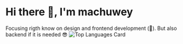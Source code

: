 # Hi there 👋, I'm machuwey
Focusing rigth know on design and frontend development (🎨). But also backend if it is needed 😎
![Top Languages Card](https://github-readme-stats.vercel.app/api/top-langs/?username=machuwey&theme=radical&layout=compact)

<!--
**machuwey/machuwey** is a ✨ _special_ ✨ repository because its `README.md` (this file) appears on your GitHub profile.

Here are some ideas to get you started:

- 🔭 I’m currently working on ...
- 🌱 I’m currently learning ...
- 👯 I’m looking to collaborate on ...
- 🤔 I’m looking for help with ...
- 💬 Ask me about ...
- 📫 How to reach me: ...
- 😄 Pronouns: ...
- ⚡ Fun fact: ...
-->

